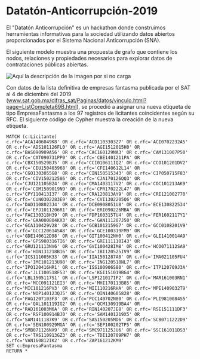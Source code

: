 # Datatón-Anticorrupción-2019
El "Datatón Anticorrupción" es un hackathon donde construimos herramientas informativas para la sociedad utilizando datos abiertos proporcionados por el Sistema Nacional Anticorrupción (SNA). 

El siguiente modelo muestra una propuesta de grafo que contiene los nodos, relaciones y propiedades necesarios para explorar datos de contrataciones públicas abiertas.

![Aquí la descripción de la imagen por si no carga](imagenes/Modelo_de_grafo_para_contrataciones_públicas.jpg)

Con datos de la lista definitiva de empresas fantasma publicada por el SAT al 4 de diciembre del 2019 (www.sat.gob.mx/cifras_sat/Paginas/datos/vinculo.html?page=ListCompleta69B.html), se procedió a asignar una nueva etiqueta de tipo EmpresaFantasma a los 97 registros de licitantes coincidentes según su RFC. El siguiente código de Cypher muestra la creación de la nueva etiqueta.

```
MATCH (c:Licitante)
c.rfc='ACA1406049K8' OR c.rfc='ACD1103303Z7' OR c.rfc='ACI0702232A5' OR c.rfc='ADS101126FL0' OR c.rfc='AGI1512015H0' OR
c.rfc='BAS090909A56' OR c.rfc='CAC160129NA3' OR c.rfc='CAM131007P50' OR c.rfc='CAT090731PP0' OR c.rfc='CBE1401211PA' OR
c.rfc='CBX150529BJ5' OR c.rfc='CCI010611IQ2' OR c.rfc='CCO101201DV2' OR c.rfc='CEU150403968' OR c.rfc='CFE140612L14' OR
c.rfc='CGO1303055G8' OR c.rfc='CIN150515343' OR c.rfc='CIP050715F83' OR c.rfc='CIV150212586' OR c.rfc='CJA170126QQ3' OR
c.rfc='CJU121105B24' OR c.rfc='CMA1403117V2' OR c.rfc='COC101213AK9' OR c.rfc='COM1509019N9' OR c.rfc='CPR170222L47' OR
c.rfc='CPY110413I37' OR c.rfc='CRA120813AY9' OR c.rfc='CRI121002770' OR c.rfc='CUN0302283E9' OR c.rfc='CVI1302205Q6' OR
c.rfc='DAD1108023J4' OR c.rfc='DCE0908051U8' OR c.rfc='ECE130822534' OR c.rfc='EPJ1011206R1' OR c.rfc='ERI090226MBA' OR
c.rfc='FAC130318H39' OR c.rfc='FDP160315TU4' OR c.rfc='FER1602117Y1' OR c.rfc='GAA000804KX3' OR c.rfc='GAN111207J50' OR
c.rfc='GCA110429V28' OR c.rfc='GCB1012159G7' OR c.rfc='GCC0108201V9' OR c.rfc='GCC120614SA8' OR c.rfc='GCE100319FM9' OR
c.rfc='GDE140612D98' OR c.rfc='GIT100412NH0' OR c.rfc='GLI1410014A9' OR c.rfc='GPS980316TI6' OR c.rfc='GRE111110I43' OR
c.rfc='GRU121113NV6' OR c.rfc='GVI100428IM8' OR c.rfc='HCO071112SA9' OR c.rfc='HIN131218B16' OR c.rfc='IBI120525IV9' OR
c.rfc='ICS111005K33' OR c.rfc='IIA1501287A0' OR c.rfc='IMA021105FU4' OR c.rfc='IME101213U98' OR c.rfc='ING120518NL7' OR
c.rfc='IPO120416HR1' OR c.rfc='ISS100906S80' OR c.rfc='ITP120709J3A' OR c.rfc='JLI100518F53' OR c.rfc='KGI151019BG4' OR
c.rfc='LBL1505117S1' OR c.rfc='LSP121017IF2' OR c.rfc='MAR161003RN1' OR c.rfc='MCC091121EI3' OR c.rfc='MHI170113B85' OR
c.rfc='MIC101216PV3' OR c.rfc='MII110216RHA' OR c.rfc='MPE1409032T9' OR c.rfc='NOP140123QJ5' OR c.rfc='OIN140605828' OR
c.rfc='PAG1207103F3' OR c.rfc='PCC140702N80' OR c.rfc='PLI9810084S5' OR c.rfc='QAL101119IG2' OR c.rfc='QCM130919BA4' OR
c.rfc='RAD161003M6A' OR c.rfc='RIN140207JE8' OR c.rfc='RSE151111DF3' OR c.rfc='RSF100914BJ0' OR c.rfc='SAM1401219X5' OR
c.rfc='SAM1411187K9' OR c.rfc='SAS150205MD6' OR c.rfc='SCB0711222D9' OR c.rfc='SEN100929MGA' OR c.rfc='SEP100202TP5' OR
c.rfc='SMB071126NX9' OR c.rfc='SMC971125JU6' OR c.rfc='SSC161011DS3' OR c.rfc='TAS110913GZ3' OR c.rfc='TDI120709PH7' OR
c.rfc='VAN160812IK2' OR c.rfc='ZAP161212KM9'
SET c:EmpresaFantasma
RETURN *
```

